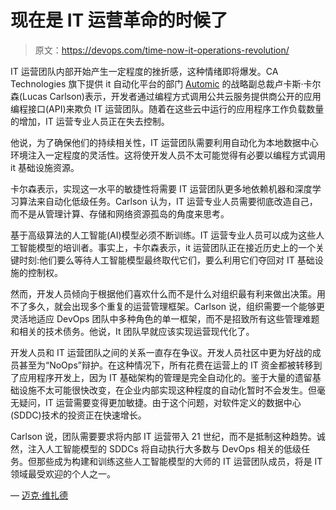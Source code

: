 # 现在是 IT 运营革命的时候了

> 原文：<https://devops.com/time-now-it-operations-revolution/>

IT 运营团队内部开始产生一定程度的挫折感，这种情绪即将爆发。CA Technologies 旗下提供 it 自动化平台的部门 [Automic](https://automic.com/) 的战略副总裁卢卡斯·卡尔森(Lucas Carlson)表示，开发者通过编程方式调用公共云服务提供商公开的应用编程接口(API)来欺负 IT 运营团队。随着在这些云中运行的应用程序工作负载数量的增加，IT 运营专业人员正在失去控制。

他说，为了确保他们的持续相关性，IT 运营团队需要利用自动化为本地数据中心环境注入一定程度的灵活性。这将使开发人员不太可能觉得有必要以编程方式调用 it 基础设施资源。

卡尔森表示，实现这一水平的敏捷性将需要 IT 运营团队更多地依赖机器和深度学习算法来自动化低级任务。Carlson 认为，IT 运营专业人员需要彻底改造自己，而不是从管理计算、存储和网络资源孤岛的角度来思考。

基于高级算法的人工智能(AI)模型必须不断训练。IT 运营专业人员可以成为这些人工智能模型的培训者。事实上，卡尔森表示，it 运营团队正在接近历史上的一个关键时刻:他们要么等待人工智能模型最终取代它们，要么利用它们夺回对 IT 基础设施的控制权。

然而，开发人员倾向于根据他们喜欢什么而不是什么对组织最有利来做出决策。用不了多久，就会出现多个重复的运营管理框架。Carlson 说，组织需要一个能够更灵活地适应 DevOps 团队中多种角色的单一框架，而不是招致所有这些管理难题和相关的技术债务。他说，It 团队早就应该实现运营现代化了。

开发人员和 IT 运营团队之间的关系一直存在争议。开发人员社区中更为好战的成员甚至为“NoOps”辩护。在这种情况下，所有花费在运营上的 IT 资金都被转移到了应用程序开发上，因为 IT 基础架构的管理是完全自动化的。鉴于大量的遗留基础设施不太可能很快改变，在企业内部实现这种程度的自动化暂时不会发生。但毫无疑问，IT 运营需要变得更加敏捷。由于这个问题，对软件定义的数据中心(SDDC)技术的投资正在快速增长。

Carlson 说，团队需要要求将内部 IT 运营带入 21 世纪，而不是抵制这种趋势。诚然，注入人工智能模型的 SDDCs 将自动执行大多数与 DevOps 相关的低级任务。但那些成为构建和训练这些人工智能模型的大师的 IT 运营团队成员，将是 IT 领域最受欢迎的个人之一。

— [迈克·维扎德](https://devops.com/author/mike-vizard/)